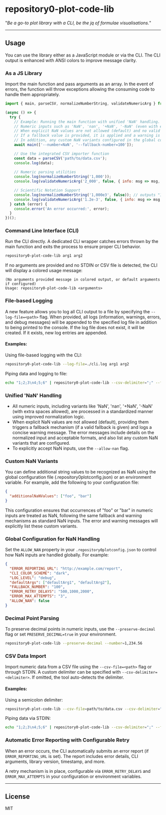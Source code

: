 # repository0-plot-code-lib

"_Be a go-to plot library with a CLI, be the jq of formulae visualisations._"

---

## Usage

You can use the library either as a JavaScript module or via the CLI. The CLI output is enhanced with ANSI colors to improve message clarity.

### As a JS Library

Import the main function and pass arguments as an array. In the event of errors, the function will throw exceptions allowing the consuming code to handle them appropriately.

```js
import { main, parseCSV, normalizeNumberString, validateNumericArg } from '@src/lib/main.js';

(async () => {
  try {
    // Example: Running the main function with unified 'NaN' handling.
    // Numeric inputs such as 'NaN', 'nan', '+NaN', '-NaN' (even with extra spaces) are uniformly processed after recent refactoring.
    // When explicit NaN values are not allowed (default) and no valid fallback is provided, an error is thrown with detailed guidance including allowed formats.
    // If a fallback value is provided, it is applied and a warning is logged mentioning that the fallback is in use.
    // In addition, any custom NaN variants configured in the global configuration are explicitly listed in error messages and warnings.
    await main(['--number=NaN', '--fallback-number=100']);

    // Use the integrated CSV importer function
    const data = parseCSV('path/to/data.csv');
    console.log(data);
    
    // Numeric parsing utilities
    console.log(normalizeNumberString('1,000'));
    console.log(validateNumericArg('2_000', false, { info: msg => msg, error: msg => msg }));

    // Scientific Notation Support
    console.log(normalizeNumberString('1,000e3', false)); // outputs "1000e3"
    console.log(validateNumericArg('1.2e-3', false, { info: msg => msg, error: msg => msg }, undefined, false, true));
  } catch (error) {
    console.error('An error occurred:', error);
  }
})();
```

### Command Line Interface (CLI)

Run the CLI directly. A dedicated CLI wrapper catches errors thrown by the main function and exits the process to ensure proper CLI behavior.

```bash
repository0-plot-code-lib arg1 arg2
```

If no arguments are provided and no STDIN or CSV file is detected, the CLI will display a colored usage message:

```
(No arguments provided message in colored output, or default arguments if configured)
Usage: repository0-plot-code-lib <arguments>
```

### File-based Logging

A new feature allows you to log all CLI output to a file by specifying the `--log-file=<path>` flag. When provided, all logs (information, warnings, errors, and debug messages) will be appended to the specified log file in addition to being printed to the console. If the log file does not exist, it will be created. If it exists, new log entries are appended.

#### Examples:

Using file-based logging with the CLI:

```bash
repository0-plot-code-lib --log-file=./cli.log arg1 arg2
```

Piping data and logging to file:

```bash
echo "1;2;3\n4;5;6" | repository0-plot-code-lib --csv-delimiter=";" --fallback-number=100 --log-file=./cli.log
```

### Unified 'NaN' Handling

- All numeric inputs, including variants like 'NaN', 'nan', '+NaN', '-NaN' (with extra spaces allowed), are processed in a standardized manner using improved normalization logic.
- When explicit NaN values are not allowed (default), providing them triggers a fallback mechanism (if a valid fallback is given) and logs a concise warning message. The error messages include details on the normalized input and acceptable formats, and also list any custom NaN variants that are configured.
- To explicitly accept NaN inputs, use the `--allow-nan` flag.

### Custom NaN Variants

You can define additional string values to be recognized as NaN using the global configuration file (.repository0plotconfig.json) or an environment variable. For example, add the following to your configuration file:

```json
{
  "additionalNaNValues": ["foo", "bar"]
}
```

This configuration ensures that occurrences of "foo" or "bar" in numeric inputs are treated as NaN, following the same fallback and warning mechanisms as standard NaN inputs. The error and warning messages will explicitly list these custom variants.

### Global Configuration for NaN Handling

Set the `ALLOW_NAN` property in your `.repository0plotconfig.json` to control how NaN inputs are handled globally. For example:

```json
{
  "ERROR_REPORTING_URL": "http://example.com/report",
  "CLI_COLOR_SCHEME": "dark",
  "LOG_LEVEL": "debug",
  "defaultArgs": ["defaultArg1", "defaultArg2"],
  "FALLBACK_NUMBER": "100",
  "ERROR_RETRY_DELAYS": "500,1000,2000",
  "ERROR_MAX_ATTEMPTS": "3",
  "ALLOW_NAN": false
}
```

### Decimal Point Parsing

To preserve decimal points in numeric inputs, use the `--preserve-decimal` flag or set `PRESERVE_DECIMAL=true` in your environment.

```bash
repository0-plot-code-lib --preserve-decimal --number=1,234.56
```

### CSV Data Import

Import numeric data from a CSV file using the `--csv-file=<path>` flag or through STDIN. A custom delimiter can be specified with `--csv-delimiter=<delimiter>`. If omitted, the tool auto-detects the delimiter.

#### Examples:

Using a semicolon delimiter:

```bash
repository0-plot-code-lib --csv-file=path/to/data.csv --csv-delimiter=";" --fallback-number=100
```

Piping data via STDIN:

```bash
echo "1;2;3\n4;5;6" | repository0-plot-code-lib --csv-delimiter=";" --fallback-number=100
```

### Automatic Error Reporting with Configurable Retry

When an error occurs, the CLI automatically submits an error report (if `ERROR_REPORTING_URL` is set). The report includes error details, CLI arguments, library version, timestamp, and more.

A retry mechanism is in place, configurable via `ERROR_RETRY_DELAYS` and `ERROR_MAX_ATTEMPTS` in your configuration or environment variables.

---

## License

MIT
